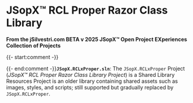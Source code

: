 ﻿
# JSopX™ RCL Proper Razor Class Library

**From the ﻿jSilvestri.com BETA v 2025 JSopX™ Open Project EXperiences Collection of Projects**

{{- start:comment -}}
<!-- START JSOPX NOVA DOCX HEADER

workflowState: Is Production Ready
group: "JSopX™ Bridge Too Far"
subGroup: "README"
isDraft: false
isProductionReady: true
toc: true
END JSOPX NOVA DOCX HEADER -->
{{- end:comment -}}**`JSopX.RCLxProper.sln`**: The `JSopX.RCLxProper` Project (_JSopX™ RCL Proper Razor Class Library Project_) is a Shared Library Resources Project is an older library containing shared assets such as images, styles, and scripts; still supported but gradually replaced by `JSopX.RCLxProper`.
